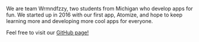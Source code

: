 We are team Wrmndfzzy, two students from Michigan who develop apps for fun. We started up in 2016 with our first app, Atomize, and hope to keep learning more and developing more cool apps for everyone. 


Feel free to visit our <a href="https://github.com/wrmndfzzy/Atomize">GitHub page!</a>